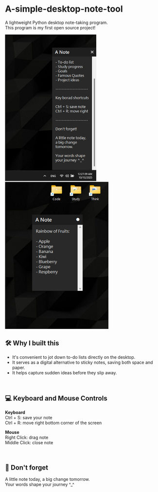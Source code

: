 # A-simple-desktop-note-tool
A lightweight Python desktop note-taking program.  
This program is my first open source project!  

<p>
  <img src="./images/screenshot.png" width="300">
  &nbsp;&nbsp;&nbsp;&nbsp;&nbsp;&nbsp;&nbsp;&nbsp;
  <img src="./images/screenshot2.png" width="340">
</p>

## 🛠️ Why I built this
- It's convenient to jot down to-do lists directly on the desktop.
- It serves as a digital alternative to sticky notes, saving both space and paper.  
- It helps capture sudden ideas before they slip away.

<br>

## 💻 Keyboard and Mouse Controls
**Keyboard**  
Ctrl + S: save your note  
Ctrl + R: move right bottom corner of the screen  

**Mouse**  
Right Click: drag note  
Middle Click: close note  

<br>

## 💬 Don't forget
A little note today, a big change tomorrow.  
Your words shape your journey ^_^  
